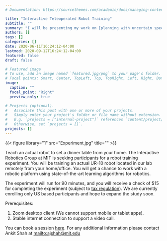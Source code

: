 ```yaml
---
# Documentation: https://sourcethemes.com/academic/docs/managing-content/

title: "Interactive Teleoperated Robot Training"
subtitle: ""
summary: "I will be presenting my work on [planning with uncertain specifications](/project/puns) at RSS 20198"
authors: []
tags: []
categories: []
date: 2020-06-11T16:24:12-04:00
lastmod: 2020-09-12T16:24:12-04:00
featured: false
draft: false

# Featured image
# To use, add an image named `featured.jpg/png` to your page's folder.
# Focal points: Smart, Center, TopLeft, Top, TopRight, Left, Right, BottomLeft, Bottom, BottomRight.
image:
  caption: ""
  focal_point: "Right"
  preview_only: true

# Projects (optional).
#   Associate this post with one or more of your projects.
#   Simply enter your project's folder or file name without extension.
#   E.g. `projects = ["internal-project"]` references `content/project/deep-learning/index.md`.
#   Otherwise, set `projects = []`.
projects: []
---
```


{{< figure library="1" src="Experiment.jpg" title="" >}}<br/>

Teach an actual robot to set a dinner table from your home. The Interactive Robotics Group at MIT is seeking participants for a robot training experiment. You will be training an actual UR-10 robot located in our lab remotely from your home/office. You will get a chance to work with a robotic platform using state-of-the-art learning algorithms for robotics.

The experiment will run for 90 minutes, and you will receive a check of $15 for completing the experiment (subject to [tax regulation](http://couhes.mit.edu/guidelines/paymentcosts)). We are currently enrolling only US based participants and hope to expand the study soon.

Prerequisites:

1. Zoom desktop client (We cannot support mobile or tablet apps).
2. Stable internet connection to support a video call.

You can book a session [here](http://robot-training.youcanbookme.com). For any additional information please contact Ankit Shah at   <mailto:ajshah@mit.edu>
